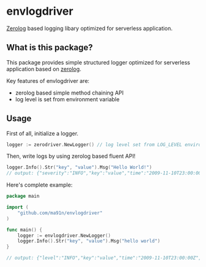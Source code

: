 # envlogdriver

[Zerolog](https://github.com/rs/zerolog) based logging libary optimized for serverless application.

## What is this package?

This package provides simple structured logger optimized for  serverless application based on [zerolog](https://github.com/rs/zerolog).

Key features of envlogdriver are:

- zerolog based simple method chaining API
- log level is set from environment variable

## Usage

First of all, initialize a logger.

```go
logger := zerodriver.NewLogger() // log level set from LOG_LEVEL environment variable. (if not exists then set to `debug`)
```

Then, write logs by using zerolog based fluent API!
```go
logger.Info().Str("key", "value").Msg("Hello World!")
// output: {"severity":"INFO","key":"value","time":"2009-11-10T23:00:00Z","message":"hello world"}
```

Here's complete example:

```go
package main

import (
    "github.com/ma91n/envlogdriver"
)

func main() {
    logger := envlogdriver.NewLogger()
    logger.Info().Str("key", "value").Msg("hello world")
}

// output: {"level":"INFO","key":"value","time":"2009-11-10T23:00:00Z","message":"hello world"}
```
